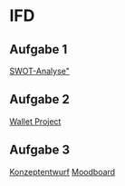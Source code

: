# IFD

##  Aufgabe 1
<a href="https://konradmichelle.github.io/IFD/Website/">SWOT-Analyse"</a>
## Aufgabe 2
<a href="https://github.com/konradmichelle/IFD/blob/main/The%20Wallet%20Project%20Interface%20Design%20Aufgabe%202_Michelle%20Konrad.pdf">Wallet Project</a>
## Aufgabe 3
<a href="https://github.com/konradmichelle/IFD/blob/main/Aufgabe%203/Aufgabe%203%20Interaktive%20Datenvisualisierung%20Konzeptentwurf.pdf">Konzeptentwurf</a>
<a href="https://github.com/konradmichelle/IFD/blob/main/Aufgabe%203/Aufgabe%203%20Interaktive%20Datenvisualisierung%20Moodboard.pdf">Moodboard</a>
